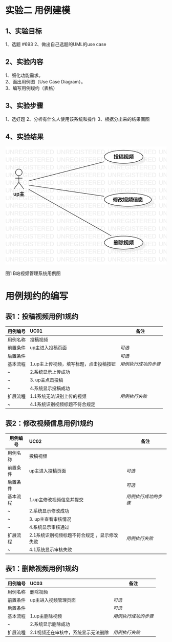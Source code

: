 # 实验二 用例建模

##  1、实验目标

1、选题 #693
2、做出自己选题的UML的use case

##  2、实验内容

1、细化功能需求。    
2、画出用例图（Use Case Diagram）。    
3、编写用例规约（表格）  

##  3、实验步骤

1、选好题
2、分析有什么人使用该系统和操作
3、根据分出来的结果画图

##  4、实验结果

![用例视图](./my_lab2.png)

图1 B站视频管理系统用例图

# 用例规约的编写

## 表1：投稿视频用例1规约  

用例编号  | UC01 | 备注  
-|:-|-  
用例名称  | 投稿视频  |   
前置条件  | up主进入投稿页面 | *可选*   
后置条件  |     | *可选*   
基本流程  | 1.up主上传视频，填写标题，点击投稿按钮  |*用例执行成功的步骤*    
~| 2.系统显示上传成功  |   
~| 3. up主点击投稿  |   
~| 4.系统显示投稿成功   |   
扩展流程  | 1.1系统无法识别上传的视频   |*用例执行失败*    
~| 4.1系统识别视频标题不符合规定   |  

## 表2：修改视频信息用例1规约  

用例编号  | UC02 | 备注  
-|:-|-  
用例名称  | 投稿视频  |   
前置条件  | up主进入投稿页面 | *可选*   
后置条件  |     | *可选*   
基本流程  | 1.up主修改视频信息并提交  |*用例执行成功的步骤*    
~| 2.系统显示修改成功  |   
~| 3. up主查看审核情况 |   
~| 4.系统显示审核通过  |   
扩展流程  | 2.1系统识别视频标题不符合规定 ，显示修改失败   |*用例执行失败*    
~| 4.1系统显示审核失败  |  

## 表1：删除视频用例1规约  

用例编号  | UC03 | 备注  
-|:-|-  
用例名称  | 删除视频  |   
前置条件  | up主进入视频管理页面 | *可选*   
后置条件  |     | *可选*   
基本流程  | 1.up主删除视频  |*用例执行成功的步骤*    
~| 2.系统显示删除成功  |    
扩展流程  | 2.1视频还在审核中，系统显示无法删除   |*用例执行失败*    
